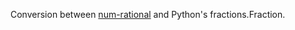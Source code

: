 Conversion between [num-rational](https://github.com/rust-num/num-rational) and Python's fractions.Fraction.
